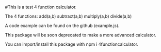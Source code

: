 #This is a test 4 function calculator. 

The 4 functions: 
add(a,b)
subtract(a,b)
multiply(a,b)
divide(a,b)

A code example can be found on the github (example.js).

This package will be soon deprecated to make a more advanced calculator.

You can import/install this package with npm i 4functioncalculator.
